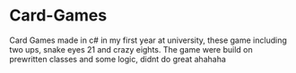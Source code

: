 # Card-Games
Card Games made in c# in my first year at university, these game including two ups, snake eyes 21 and crazy eights. The game were build
on prewritten classes and some logic, didnt do great ahahaha
